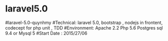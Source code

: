 # laravel5.0
#laravel-5.0-quynhmy
#Technical: laravel 5.0, bootstrap , nodejs in frontent, codecept for php unit , TDD
#Environment:  Apache 2.2 Php 5.6 Postgres sql 9.4 or Mysql 5 
#Start Date : 2015/27/06
